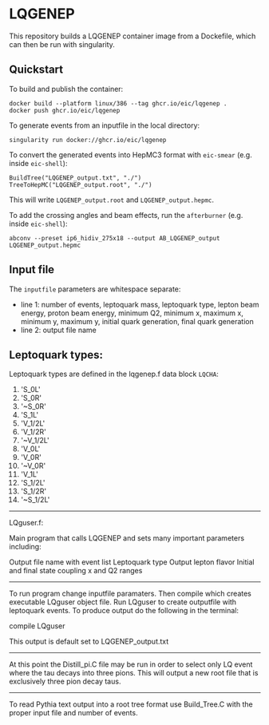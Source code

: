 # LQGENEP

This repository builds a LQGENEP container image from a Dockefile, which can then be run with singularity.

## Quickstart

To build and publish the container:
```
docker build --platform linux/386 --tag ghcr.io/eic/lqgenep .
docker push ghcr.io/eic/lqgenep
```

To generate events from an inputfile in the local directory:
```
singularity run docker://ghcr.io/eic/lqgenep
```

To convert the generated events into HepMC3 format with `eic-smear` (e.g. inside `eic-shell`):
```
BuildTree("LQGENEP_output.txt", "./")
TreeToHepMC("LQGENEP_output.root", "./")
```
This will write `LQGENEP_output.root` and `LQGENEP_output.hepmc`.

To add the crossing angles and beam effects, run the `afterburner` (e.g. inside `eic-shell`):
```
abconv --preset ip6_hidiv_275x18 --output AB_LQGENEP_output LQGENEP_output.hepmc
```

## Input file

The `inputfile` parameters are whitespace separate:
- line 1: number of events, leptoquark mass, leptoquark type, lepton beam energy, proton beam energy, minimum Q2, minimum x, maximum x, minimum y, maximum y, initial quark generation, final quark generation
- line 2: output file name

## Leptoquark types:

Leptoquark types are defined in the lqgenep.f data block `LQCHA`:
1. 'S_0L'
2. 'S_0R'
3. '~S_0R'
4. 'S_1L'
5. 'V_1/2L'
6. 'V_1/2R'
7. '~V_1/2L'
8. 'V_0L'
9. 'V_0R'
10. '~V_0R'
11. 'V_1L'
12. 'S_1/2L'
13. 'S_1/2R'
14. '~S_1/2L'


-----------------------------------------------------------------------------------------------------------------------------

LQguser.f:

Main program that calls LQGENEP and sets many important parameters including:

Output file name with event list
Leptoquark type
Output lepton flavor
Initial and final state coupling
x and Q2 ranges


-----------------------------------------------------------------------------------------------------------------------------

To run program change inputfile paramaters. Then compile which creates executable LQguser object file. Run LQguser to create outputfile with leptoquark events.
To produce output do the following in the terminal:

compile
LQguser

This output is default set to LQGENEP_output.txt

-----------------------------------------------------------------------------------------------------------------------------

At this point the Distill_pi.C file may be run in order to select only LQ event where the tau decays into three pions. This will output a new root file that is exclusively three pion decay taus.

-----------------------------------------------------------------------------------------------------------------------------

To read Pythia text output into a root tree format use Build_Tree.C with the proper input file and number of events.

